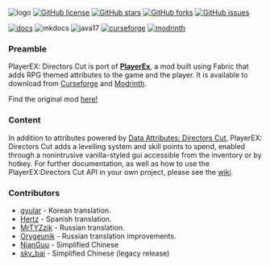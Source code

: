 ![logo](https://cdn.modrinth.com/data/cached_images/f8dd730cf295dc3a449337df81cc47e010eddf3e.png)
[![GitHub license](https://img.shields.io/badge/MIT-MIT?style=for-the-badge&label=LICENCE&labelColor=582b11&color=a48350&link=https%3A%2F%2Fgithub.com%2FPlayerEXDirectorsCut%2Fplayerex%2Fblob%2F1.20.1%2Fmain%2FLICENSE)](https://github.com/PlayerEXDirectorsCut/playerex/blob/1.20.1/main/LICENSE)
[![GitHub stars](https://img.shields.io/github/stars/PlayerEXDirectorsCut/playerex?style=for-the-badge&logo=github&color=ffb046&link=https%3A%2F%2Fgithub.com%2FPlayerEXDirectorsCut%2Fplayerex%2Fstargazers
)](https://github.com/PlayerEXDirectorsCut/playerex/stargazers)
[![GitHub forks](https://img.shields.io/github/forks/PlayerEXDirectorsCut/playerex?style=for-the-badge&logo=github&link=https%3A%2F%2Fgithub.com%2FPlayerEXDirectorsCut%2Fplayerex%2Fforks
)](https://github.com/PlayerEXDirectorsCut/playerex/forks)
[![GitHub issues](https://img.shields.io/github/issues/PlayerEXDirectorsCut/playerex?style=for-the-badge&logo=github&label=ISSUES&link=https%3A%2F%2Fgithub.com%2FPlayerEXDirectorsCut%2Fplayerex%2Fissues
)](https://github.com/PlayerEXDirectorsCut/playerex/issues)

[![docs](https://cdn.jsdelivr.net/npm/@intergrav/devins-badges@3/assets/cozy/documentation/generic_vector.svg)](https://playerexdirectorscut.github.io/Bare-Minimum-Docs/)
![mkdocs](https://cdn.jsdelivr.net/npm/@intergrav/devins-badges@3/assets/cozy/built-with/mkdocs_vector.svg)
![java17](https://cdn.jsdelivr.net/npm/@intergrav/devins-badges@3/assets/cozy/built-with/java17_vector.svg)
[![curseforge](https://cdn.jsdelivr.net/npm/@intergrav/devins-badges@3/assets/cozy/available/curseforge_vector.svg)](https://www.curseforge.com/minecraft/mc-mods/playerex-directors-cut)
[![modrinth](https://cdn.jsdelivr.net/npm/@intergrav/devins-badges@3/assets/cozy/available/modrinth_vector.svg)](https://modrinth.com/mod/playerex-directors-cut)

### Preamble

PlayerEX: Directors Cut is port of **[PlayerEx](https://www.curseforge.com/minecraft/mc-mods/playerex)**, a mod built using Fabric that adds RPG themed attributes to the game and the player. It is available to download from [Curseforge](https://curseforge.com/minecraft/mc-mods/playerex-directors-cut) and [Modrinth](https://modrinth.com/mod/playerex-directors-cut).

Find the original mod [here!](https://modrinth.com/mod/playerex)

### Content

In addition to attributes powered by [Data Attributes: Directors Cut](https://www.curseforge.com/minecraft/mc-mods/data-attributes-directors-cut), PlayerEX: Directors Cut adds a levelling system and skill points to spend, enabled through a nonintrusive vanilla-styled gui accessible from the inventory or by hotkey. For further documentation, as well as how to use the PlayerEX:Directors Cut API in your own project, please see the [wiki](https://github.com/CleverNucleus/PlayerEx/wiki).

### Contributors
- [gyular](https://github.com/gyular) - Korean translation.
- [Hertz](https://github.com/elhertz) - Spanish translation.
- [MrTYZzik](https://github.com/MrTYZzik) - Russian translation.
- [Orygeunik](https://github.com/Orygeunik) - Russian translation improvements.
- [NianGuu](https://github.com/NianGuu) - Simplified Chinese
- [sky_bai](https://github.com/a1640727878) - Simplified Chinese (legacy release)
